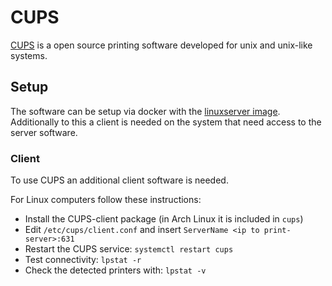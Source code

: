 # CUPS

[CUPS](https://www.cups.org/) is a open source printing software developed for
unix and unix-like systems.

## Setup

The software can be setup via docker with the
[linuxserver image](./docker-images/linuxserver_-_airsonic.md).
Additionally to this a client is needed on the system that need access to the
server software.

### Client

To use CUPS an additional client software is needed.

For Linux computers follow these instructions:

- Install the CUPS-client package (in Arch Linux it is included in `cups`)
- Edit `/etc/cups/client.conf` and insert `ServerName <ip to print-server>:631`
- Restart the CUPS service: `systemctl restart cups`
- Test connectivity: `lpstat -r`
- Check the detected printers with: `lpstat -v`
